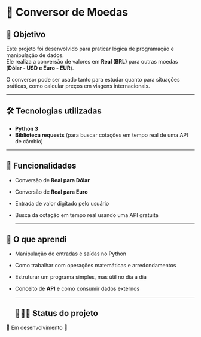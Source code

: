 # 💱 Conversor de Moedas

## 📌 Objetivo
Este projeto foi desenvolvido para praticar lógica de programação e manipulação de dados.  
Ele realiza a conversão de valores em **Real (BRL)** para outras moedas (**Dólar - USD e Euro - EUR**).

O conversor pode ser usado tanto para estudar quanto para situações práticas, como calcular preços em viagens internacionais.

---

## 🛠️ Tecnologias utilizadas
- **Python 3**  
- **Biblioteca requests** (para buscar cotações em tempo real de uma API de câmbio)
  
---

## 🚀 Funcionalidades
- Conversão de **Real para Dólar**  
- Conversão de **Real para Euro**  
- Entrada de valor digitado pelo usuário  
- Busca da cotação em tempo real usando uma API gratuita

   ---

## 📖 O que aprendi
- Manipulação de entradas e saídas no Python  
- Como trabalhar com operações matemáticas e arredondamentos  
- Estruturar um programa simples, mas útil no dia a dia  
- Conceito de **API** e como consumir dados externos

  ---

  ## 👩🏻‍💻 Status do projeto
🚧 Em desenvolvimento 🚧


